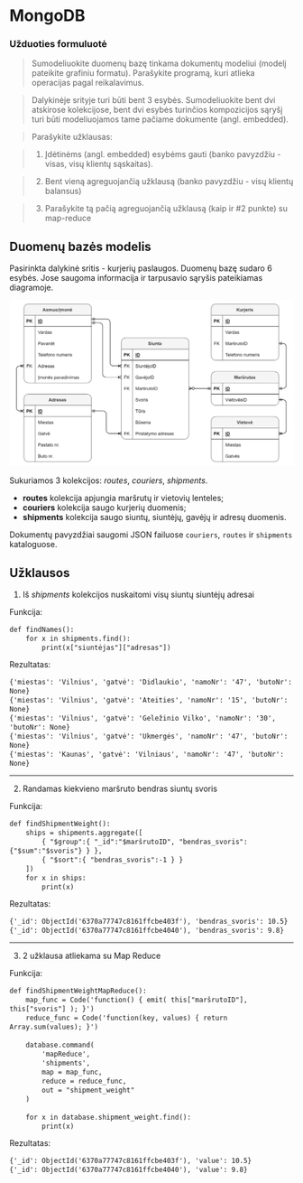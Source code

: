 # MongoDB

### Užduoties formuluotė
>Sumodeliuokite duomenų bazę tinkama dokumentų modeliui (modelį pateikite grafiniu formatu).  Parašykite programą, kuri atlieka operacijas pagal reikalavimus.

>Dalykinėje srityje turi būti bent 3 esybės. Sumodeliuokite bent dvi atskirose kolekcijose, bent dvi esybės turinčios kompozicijos sąryšį turi būti modeliuojamos tame pačiame dokumente (angl. embedded).

>Parašykite užklausas:

>1) Įdėtinėms (angl. embedded) esybėms gauti (banko pavyzdžiu - visas, visų klientų sąskaitas).

>2) Bent vieną agreguojančią užklausą (banko pavyzdžiu - visų klientų balansus)

>3) Parašykite tą pačią agreguojančią užklausą (kaip ir #2 punkte) su map-reduce

## Duomenų bazės modelis
Pasirinkta dalykinė sritis - kurjerių paslaugos. Duomenų bazę sudaro 6 esybės. Jose saugoma informacija ir tarpusavio sąryšis pateikiamas diagramoje.

![Duomenų bazės diagrama](db_diagrama.png)

Sukuriamos 3 kolekcijos: *routes*, *couriers*, *shipments*.
* **routes** kolekcija apjungia maršrutų ir vietovių lenteles;
* **couriers** kolekcija saugo kurjerių duomenis;
* **shipments** kolekcija saugo siuntų, siuntėjų, gavėjų ir adresų duomenis.

Dokumentų pavyzdžiai saugomi JSON failuose `couriers`, `routes` ir `shipments` kataloguose.

## Užklausos

1. Iš *shipments* kolekcijos nuskaitomi visų siuntų siuntėjų adresai

Funkcija:
```
def findNames():
    for x in shipments.find():
        print(x["siuntėjas"]["adresas"])
```
Rezultatas:
```
{'miestas': 'Vilnius', 'gatvė': 'Didlaukio', 'namoNr': '47', 'butoNr': None}
{'miestas': 'Vilnius', 'gatvė': 'Ateities', 'namoNr': '15', 'butoNr': None}
{'miestas': 'Vilnius', 'gatvė': 'Geležinio Vilko', 'namoNr': '30', 'butoNr': None}
{'miestas': 'Vilnius', 'gatvė': 'Ukmergės', 'namoNr': '47', 'butoNr': None}
{'miestas': 'Kaunas', 'gatvė': 'Vilniaus', 'namoNr': '47', 'butoNr': None}
```
---
2. Randamas kiekvieno maršruto bendras siuntų svoris

Funkcija:
```
def findShipmentWeight():
    ships = shipments.aggregate([
        { "$group":{ "_id":"$maršrutoID", "bendras_svoris":{"$sum":"$svoris"} } },
        { "$sort":{ "bendras_svoris":-1 } }
    ])
    for x in ships:
        print(x)
```
Rezultatas:
```
{'_id': ObjectId('6370a77747c8161ffcbe403f'), 'bendras_svoris': 10.5}
{'_id': ObjectId('6370a77747c8161ffcbe4040'), 'bendras_svoris': 9.8}
```
---
3. 2 užklausa atliekama su Map Reduce

Funkcija:
```
def findShipmentWeightMapReduce():
    map_func = Code('function() { emit( this["maršrutoID"], this["svoris"] ); }')
    reduce_func = Code('function(key, values) { return Array.sum(values); }')

    database.command(
        'mapReduce',
        'shipments',
        map = map_func,
        reduce = reduce_func,
        out = "shipment_weight"
    )

    for x in database.shipment_weight.find():
        print(x)
```
Rezultatas:
```
{'_id': ObjectId('6370a77747c8161ffcbe403f'), 'value': 10.5}
{'_id': ObjectId('6370a77747c8161ffcbe4040'), 'value': 9.8}
```